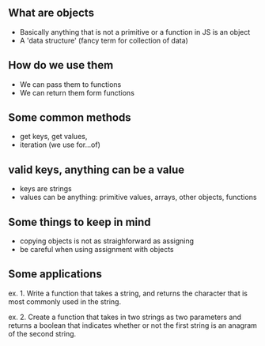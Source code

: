 ## What are objects

- Basically anything that is not a primitive or a function in JS is an object
- A 'data structure' (fancy term for collection of data)


## How do we use them
- We can pass them to functions
- We can return them form functions


## Some common methods
- get keys, get values, 
- iteration (we use for...of)


## valid keys, anything can be a value
- keys are strings
- values can be anything: primitive values, arrays, other objects, functions

## Some things to keep in mind
- copying objects is not as straighforward as assigning
- be careful when using assignment with objects

## Some applications

ex. 1.
Write a function that takes a string, and returns the character that is most commonly used in the string.



ex. 2. 
Create a function that takes in two strings as two parameters and returns a boolean that indicates whether or not the first string is an anagram of the second string.
